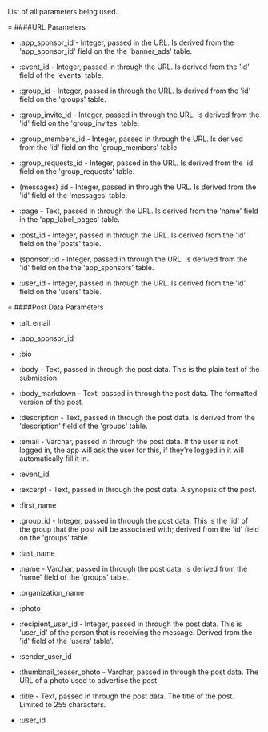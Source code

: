 List of all parameters being used.

=
####URL Parameters

* :app_sponsor_id - Integer, passed in the URL. Is derived from the 'app_sponsor_id' field on the the 'banner_ads' table.

* :event_id - Integer, passed in through the URL. Is derived from the 'id' field of the 'events' table.

* :group_id - Integer, passed in through the URL. Is derived from the 'id' field on the 'groups' table.

* :group_invite_id - Integer, passed in through the URL. Is derived from the 'id' field on the 'group_invites' table.

* :group_members_id - Integer, passed in through the URL. Is derived from the 'id' field on the 'group_members' table.

* :group_requests_id - Integer, passed in the URL. Is derived from the 'id' field on the 'group_requests' table.

* (messages) :id - Integer, passed in through the URL. Is derived from the 'id' field of the 'messages' table.

* :page - Text, passed in through the URL. Is derived from the 'name' field in the 'app_label_pages' table.

* :post_id - Integer, passed in through the URL. Is derived from the 'id' field on the 'posts' table.

* (sponsor):id - Integer, passed in through the URL. Is derived from the 'id' field on the the 'app_sponsors' table.

* :user_id - Integer, passed in through the URL. Is derived from the 'id' field on the 'users' table.

=
####Post Data Parameters

* :alt_email

* :app_sponsor_id

* :bio

* :body - Text, passed in through the post data. This is the plain text of the submission.

* :body_markdown - Text, passed in through the post data. The formatted version of the post.

* :description - Text, passed in through the post data. Is derived from the 'description' field of the 'groups' table.

* :email - Varchar, passed in through the post data. If the user is not logged in, the app will ask the user for this, if they're logged in it will automatically fill it in.

* :event_id

* :excerpt - Text, passed in through the post data. A synopsis of the post.

* :first_name

* :group_id - Integer, passed in through the post data. This is the 'id' of the group that the post will be associated with; derived from the 'id' field on the 'groups' table.

* :last_name

* :name - Varchar, passed in through the post data. Is derived from the 'name' field of the 'groups' table.

* :organization_name

* :photo

* :recipient_user_id - Integer, passed in through the post data. This is 'user_id' of the person that is receiving the message. Derived from the 'id' field of the 'users' table'.

* :sender_user_id

* :thumbnail_teaser_photo - Varchar, passed in through the post data. The URL of a photo used to advertise the post

* :title - Text, passed in through the post data. The title of the post. Limited to 255 characters.

* :user_id